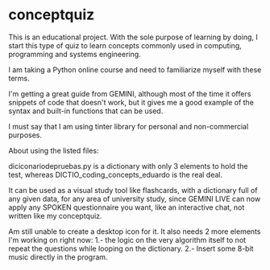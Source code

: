# conceptquiz

This is an educational project. With the sole purpose of learning by doing, I start this type of quiz to learn concepts commonly used in computing, programming and systems engineering. 

I am taking a Python online course and need to familiarize myself with these terms. 

I'm getting a great guide from GEMINI, although most of the time it offers snippets of code that doesn't work, but it gives me a good example of the syntax and built-in functions that can be used. 

I must say that I am using tinter library for personal and non-commercial purposes.

About using the listed files:

diciconariodepruebas.py is a dictionary with only 3 elements to hold the test, whereas DICTIO_coding_concepts_eduardo is the real deal. 

It can be used as a visual study tool like flashcards, with a dictionary full of any given data, for any area of ​​university study, since GEMINI LIVE can now apply any SPOKEN questionnaire you want, like an interactive chat, not written like my conceptquiz. 

Am still unable to create a desktop icon for it. It also needs 2 more elements I'm working on right now: 
1.- the logic on the very algorithm itself to not repeat the questions while looping on the dictionary.
2.- Insert some 8-bit music directly in the program. 

